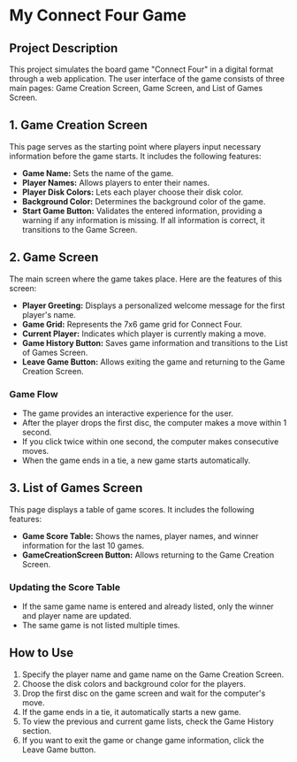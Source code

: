 # My Connect Four Game

## Project Description

This project simulates the board game "Connect Four" in a digital format through a web application. The user interface of the game consists of three main pages: Game Creation Screen, Game Screen, and List of Games Screen.

## 1. Game Creation Screen

This page serves as the starting point where players input necessary information before the game starts. It includes the following features:

- **Game Name:** Sets the name of the game.
- **Player Names:** Allows players to enter their names.
- **Player Disk Colors:** Lets each player choose their disk color.
- **Background Color:** Determines the background color of the game.
- **Start Game Button:** Validates the entered information, providing a warning if any information is missing. If all information is correct, it transitions to the Game Screen.

## 2. Game Screen

The main screen where the game takes place. Here are the features of this screen:

- **Player Greeting:** Displays a personalized welcome message for the first player's name.
- **Game Grid:** Represents the 7x6 game grid for Connect Four.
- **Current Player:** Indicates which player is currently making a move.
- **Game History Button:** Saves game information and transitions to the List of Games Screen.
- **Leave Game Button:** Allows exiting the game and returning to the Game Creation Screen.

### Game Flow

- The game provides an interactive experience for the user.
- After the player drops the first disc, the computer makes a move within 1 second.
- If you click twice within one second, the computer makes consecutive moves.
- When the game ends in a tie, a new game starts automatically.

## 3. List of Games Screen

This page displays a table of game scores. It includes the following features:

- **Game Score Table:** Shows the names, player names, and winner information for the last 10 games.
- **GameCreationScreen Button:** Allows returning to the Game Creation Screen.

### Updating the Score Table

- If the same game name is entered and already listed, only the winner and player name are updated.
- The same game is not listed multiple times.

## How to Use

1. Specify the player name and game name on the Game Creation Screen.
2. Choose the disk colors and background color for the players.
3. Drop the first disc on the game screen and wait for the computer's move.
4. If the game ends in a tie, it automatically starts a new game.
5. To view the previous and current game lists, check the Game History section.
6. If you want to exit the game or change game information, click the Leave Game button.
